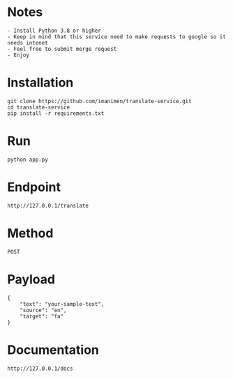 # Notes
    - Install Python 3.8 or higher
    - Keep in mind that this service need to make requests to google so it needs intenet
    - Feel free to submit merge request 
    - Enjoy

# Installation 
    git clone https://github.com/imanimen/translate-service.git
    cd translate-service
    pip install -r requirements.txt
# Run
    python app.py
# Endpoint
    http://127.0.0.1/translate
# Method 
    POST
# Payload
    {
        "text": "your-sample-text",
        "source": "en",
        "target": "fa"
    }
# Documentation
    http://127.0.0.1/docs

